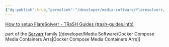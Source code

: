 ```yaml
---
{"dg-publish":true,"permalink":"/developer/media-software/flaresolverr/","created":"2025-04-09T22:14:03.449-05:00","updated":"2025-04-09T11:35:35.000-05:00"}
---
```


[How to setup FlareSolverr - TRaSH Guides (trash-guides.info)](https://trash-guides.info/Prowlarr/prowlarr-setup-flaresolverr/)

part of the [Servarr](https://wiki.servarr.com/) family
[[developer/Media Software/Docker Compose Media Containers Arrs\|Docker Compose Media Containers Arrs]]